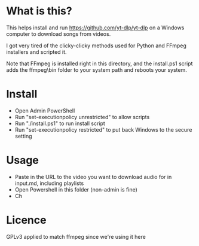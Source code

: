 # What is this?

This helps install and run https://github.com/yt-dlp/yt-dlp on a Windows computer to download songs from videos.

I got very tired of the clicky-clicky methods used for Python and FFmpeg installers and scripted it.

Note that FFmpeg is installed right in this directory, and the install.ps1 script adds the ffmpeg\bin folder to your system path and reboots your system.

# Install

* Open Admin PowerShell
* Run "set-executionpolicy unrestricted" to allow scripts
* Run "./install.ps1" to run install script
* Run "set-executionpolicy restricted" to put back Windows to the secure setting

# Usage

* Paste in the URL to the video you want to download audio for in input.md, including playlists
* Open Powershell in this folder (non-admin is fine)
* Ch

# Licence
GPLv3 applied to match ffmpeg since we're using it here